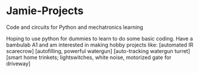 # Jamie-Projects
Code and circuits for Python and mechatronics learning

Hoping to use python for dummies to learn to do some basic coding. 
Have a bambulab A1 and am interested in making hobby projects like:
  [automated IR scarecrow]
  [autofilling, powerful watergun]
  [auto-tracking watergun turret]
  [smart home trinkets; lightswitches, white noise, motorized gate for driveway] 
  
